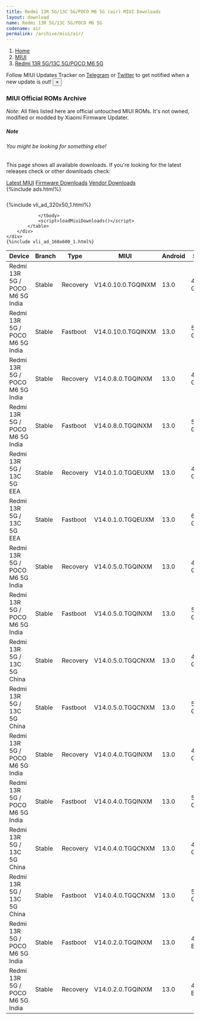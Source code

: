 ```yaml
---
title: Redmi 13R 5G/13C 5G/POCO M6 5G (air) MIUI Downloads
layout: download
name: Redmi 13R 5G/13C 5G/POCO M6 5G
codename: air
permalink: /archive/miui/air/
---
```

<nav aria-label="breadcrumb">
    <ol class="breadcrumb">
        <li class="breadcrumb-item"><a href="/">Home</a></li>
        <li class="breadcrumb-item"><a href="/miui/">MIUI</a></li>
        <li class="breadcrumb-item active" aria-current="page"><a href="/miui/air/">Redmi 13R 5G/13C 5G/POCO M6 5G</a></li>
    </ol>
</nav>
<div class="alert alert-primary alert-dismissible fade show" role="alert">
    Follow MIUI Updates Tracker on <a href="https://t.me/MIUIUpdatesTracker" class="alert-link">Telegram</a>
     or <a href="https://twitter.com/MiFwUpdater" class="alert-link">Twitter</a> to get notified when a new update is out!
    <button type="button" class="close" data-dismiss="alert" aria-label="Close">
        <span aria-hidden="true">&times;</span>
    </button>
</div>

### MIUI Official ROMs Archive
*Note*: All files listed here are official untouched MIUI ROMs. It's not owned, modified or modded by Xiaomi Firmware Updater.
<div class="card">
  <div class="card-body">
    <h5 class="card-title">Note</h5>
    <h6 class="card-subtitle mb-2 text-muted">You might be looking for something else!</h6>
    <p class="card-text">This page shows all available downloads.
     If you're looking for the latest releases check or other downloads check:</p>
    <a href="/miui/air/" class="card-link">Latest MIUI</a>
    <a href="/firmware/air/" class="card-link">Firmware Downloads</a>
    <a href="/vendor/air/" class="card-link">Vendor Downloads</a>
  </div>
</div>
{%include ads.html%}
<div class="row justify-content-center">
    <div class="col-10">
        <div class="table-responsive-md" style="margin-top: 25px;">
            {%include vli_ad_320x50_1.html%}
            <table id="miui" class="display dt-responsive nowrap compact table table-striped table-hover table-sm">
                <thead class="thead-dark">
                    <tr>
                        <th data-ref="device">Device</th>
                        <th data-ref="branch">Branch</th>
                        <th data-ref="type">Type</th>
                        <th data-ref="miui">MIUI</th>
                        <th data-ref="android">Android</th>
                        <th data-ref="size">Size</th>
                        <th data-ref="size">Date</th>
                        <th data-ref="link">Link</th>
                    </tr>
                </thead>
                <tbody>
                <tr><td>Redmi 13R 5G / POCO M6 5G India</td><td>Stable</td><td>Recovery</td><td>V14.0.10.0.TGQINXM</td><td>13.0</td><td>4.3 GB</td><td>2024-04-17</td><td><a href="/miui/air/stable/V14.0.10.0.TGQINXM/">Download</a></td></tr>
<tr><td>Redmi 13R 5G / POCO M6 5G India</td><td>Stable</td><td>Fastboot</td><td>V14.0.10.0.TGQINXM</td><td>13.0</td><td>5.8 GB</td><td>2024-04-07</td><td><a href="/miui/air/stable/V14.0.10.0.TGQINXM/">Download</a></td></tr>
<tr><td>Redmi 13R 5G / POCO M6 5G India</td><td>Stable</td><td>Recovery</td><td>V14.0.8.0.TGQINXM</td><td>13.0</td><td>4.2 GB</td><td>2024-03-21</td><td><a href="/miui/air/stable/V14.0.8.0.TGQINXM/">Download</a></td></tr>
<tr><td>Redmi 13R 5G / POCO M6 5G India</td><td>Stable</td><td>Fastboot</td><td>V14.0.8.0.TGQINXM</td><td>13.0</td><td>5.7 GB</td><td>2024-02-26</td><td><a href="/miui/air/stable/V14.0.8.0.TGQINXM/">Download</a></td></tr>
<tr><td>Redmi 13R 5G / 13C 5G EEA</td><td>Stable</td><td>Recovery</td><td>V14.0.1.0.TGQEUXM</td><td>13.0</td><td>4.6 GB</td><td>2024-03-14</td><td><a href="/miui/air/stable/V14.0.1.0.TGQEUXM/">Download</a></td></tr>
<tr><td>Redmi 13R 5G / 13C 5G EEA</td><td>Stable</td><td>Fastboot</td><td>V14.0.1.0.TGQEUXM</td><td>13.0</td><td>6.9 GB</td><td>2024-03-08</td><td><a href="/miui/air/stable/V14.0.1.0.TGQEUXM/">Download</a></td></tr>
<tr><td>Redmi 13R 5G / POCO M6 5G India</td><td>Stable</td><td>Recovery</td><td>V14.0.5.0.TGQINXM</td><td>13.0</td><td>4.2 GB</td><td>2024-01-20</td><td><a href="/miui/air/stable/V14.0.5.0.TGQINXM/">Download</a></td></tr>
<tr><td>Redmi 13R 5G / POCO M6 5G India</td><td>Stable</td><td>Fastboot</td><td>V14.0.5.0.TGQINXM</td><td>13.0</td><td>5.7 GB</td><td>2024-01-05</td><td><a href="/miui/air/stable/V14.0.5.0.TGQINXM/">Download</a></td></tr>
<tr><td>Redmi 13R 5G / 13C 5G China</td><td>Stable</td><td>Recovery</td><td>V14.0.5.0.TGQCNXM</td><td>13.0</td><td>4.2 GB</td><td>2023-12-29</td><td><a href="/miui/air/stable/V14.0.5.0.TGQCNXM/">Download</a></td></tr>
<tr><td>Redmi 13R 5G / 13C 5G China</td><td>Stable</td><td>Fastboot</td><td>V14.0.5.0.TGQCNXM</td><td>13.0</td><td>5.4 GB</td><td>2023-12-25</td><td><a href="/miui/air/stable/V14.0.5.0.TGQCNXM/">Download</a></td></tr>
<tr><td>Redmi 13R 5G / POCO M6 5G India</td><td>Stable</td><td>Recovery</td><td>V14.0.4.0.TGQINXM</td><td>13.0</td><td>4.1 GB</td><td>2023-12-18</td><td><a href="/miui/air/stable/V14.0.4.0.TGQINXM/">Download</a></td></tr>
<tr><td>Redmi 13R 5G / POCO M6 5G India</td><td>Stable</td><td>Fastboot</td><td>V14.0.4.0.TGQINXM</td><td>13.0</td><td>5.6 GB</td><td>2023-12-08</td><td><a href="/miui/air/stable/V14.0.4.0.TGQINXM/">Download</a></td></tr>
<tr><td>Redmi 13R 5G / 13C 5G China</td><td>Stable</td><td>Recovery</td><td>V14.0.4.0.TGQCNXM</td><td>13.0</td><td>4.2 GB</td><td>2023-12-08</td><td><a href="/miui/air/stable/V14.0.4.0.TGQCNXM/">Download</a></td></tr>
<tr><td>Redmi 13R 5G / 13C 5G China</td><td>Stable</td><td>Fastboot</td><td>V14.0.4.0.TGQCNXM</td><td>13.0</td><td>5.4 GB</td><td>2023-11-09</td><td><a href="/miui/air/stable/V14.0.4.0.TGQCNXM/">Download</a></td></tr>
<tr><td>Redmi 13R 5G / POCO M6 5G India</td><td>Stable</td><td>Fastboot</td><td>V14.0.2.0.TGQINXM</td><td>13.0</td><td>454 Bytes</td><td>2023-11-24</td><td><a href="/miui/air/stable/V14.0.2.0.TGQINXM/">Download</a></td></tr>
<tr><td>Redmi 13R 5G / POCO M6 5G India</td><td>Stable</td><td>Recovery</td><td>V14.0.2.0.TGQINXM</td><td>13.0</td><td>468 Bytes</td><td>None</td><td><a href="/miui/air/stable/V14.0.2.0.TGQINXM/">Download</a></td></tr>

                </tbody>
                <script>loadMiuiDownloads()</script>
            </table>
        </div>
    </div>
    {%include vli_ad_160x600_1.html%}
</div>
